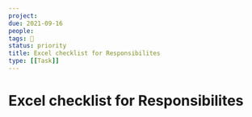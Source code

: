 ```yaml
---
project:
due: 2021-09-16
people:
tags: 🧨
status: priority
title: Excel checklist for Responsibilites
type: [[Task]]
---
```


# Excel checklist for Responsibilites